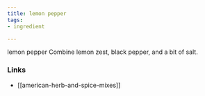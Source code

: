 ```yaml
---
title: lemon pepper
tags:
- ingredient

---
```

lemon pepper Combine lemon zest, black pepper, and a bit of salt.

### Links

* [[american-herb-and-spice-mixes]]
